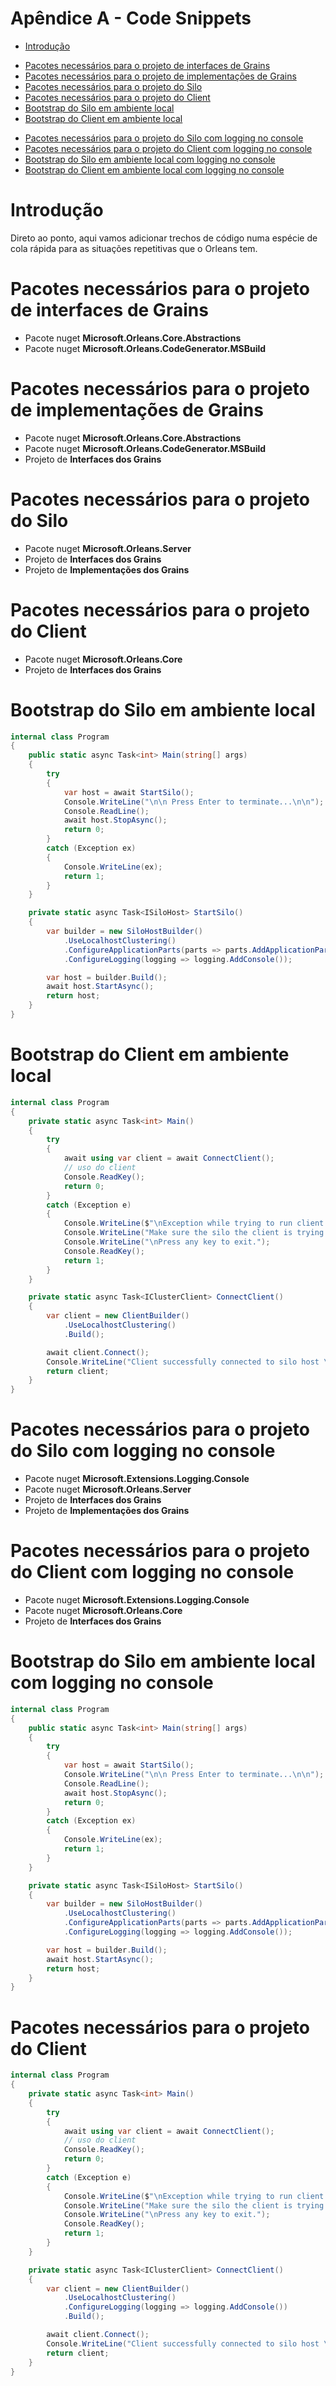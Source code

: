 # Apêndice A - Code Snippets

- [Introdução](#introdução)

<!-- Básico -->
- [Pacotes necessários para o projeto de interfaces de Grains](#pacotes-necessários-para-o-projeto-de-interfaces-de-grains)
- [Pacotes necessários para o projeto de implementações de Grains](#pacotes-necessários-para-o-projeto-de-implementações-de-grains)
- [Pacotes necessários para o projeto do Silo](#pacotes-necessários-para-o-projeto-do-silo)
- [Pacotes necessários para o projeto do Client](#pacotes-necessários-para-o-projeto-do-client)
- [Bootstrap do Silo em ambiente local](#bootstrap-do-silo-em-ambiente-local)
- [Bootstrap do Client em ambiente local](#bootstrap-do-client-em-ambiente-local)

<!-- Básico com logging -->
- [Pacotes necessários para o projeto do Silo com logging no console](#pacotes-necessários-para-o-projeto-do-silo-com-logging-no-console)
- [Pacotes necessários para o projeto do Client com logging no console](#pacotes-necessários-para-o-projeto-do-client-com-logging-no-console)
- [Bootstrap do Silo em ambiente local com logging no console](#bootstrap-do-silo-em-ambiente-local-com-logging-no-console)
- [Bootstrap do Client em ambiente local com logging no console](#bootstrap-do-client-em-ambiente-local-com-logging-no-console)




# Introdução

Direto ao ponto, aqui vamos adicionar trechos de código numa espécie de cola rápida para as situações repetitivas que o Orleans tem.

# Pacotes necessários para o projeto de interfaces de Grains

- Pacote nuget **Microsoft.Orleans.Core.Abstractions**
- Pacote nuget **Microsoft.Orleans.CodeGenerator.MSBuild**

# Pacotes necessários para o projeto de implementações de Grains

- Pacote nuget **Microsoft.Orleans.Core.Abstractions**
- Pacote nuget **Microsoft.Orleans.CodeGenerator.MSBuild**
- Projeto de **Interfaces dos Grains**

# Pacotes necessários para o projeto do Silo

- Pacote nuget **Microsoft.Orleans.Server**
- Projeto de **Interfaces dos Grains**
- Projeto de **Implementações dos Grains**

# Pacotes necessários para o projeto do Client

- Pacote nuget **Microsoft.Orleans.Core**
- Projeto de **Interfaces dos Grains**

# Bootstrap do Silo em ambiente local

```csharp
internal class Program
{
	public static async Task<int> Main(string[] args)
	{
		try
		{
			var host = await StartSilo();
			Console.WriteLine("\n\n Press Enter to terminate...\n\n");
			Console.ReadLine();
			await host.StopAsync();
			return 0;
		}
		catch (Exception ex)
		{
			Console.WriteLine(ex);
			return 1;
		}
	}

	private static async Task<ISiloHost> StartSilo()
	{
		var builder = new SiloHostBuilder()
			.UseLocalhostClustering()
			.ConfigureApplicationParts(parts => parts.AddApplicationPart(typeof(**SOME GRAIN**).Assembly).WithReferences());
			.ConfigureLogging(logging => logging.AddConsole());

		var host = builder.Build();
		await host.StartAsync();
		return host;
	}
}
```

# Bootstrap do Client em ambiente local

```csharp
internal class Program
{
	private static async Task<int> Main()
	{
		try
		{
			await using var client = await ConnectClient();
			// uso do client
			Console.ReadKey();
			return 0;
		}
		catch (Exception e)
		{
			Console.WriteLine($"\nException while trying to run client: {e.Message}");
			Console.WriteLine("Make sure the silo the client is trying to connect to is running.");
			Console.WriteLine("\nPress any key to exit.");
			Console.ReadKey();
			return 1;
		}
	}

	private static async Task<IClusterClient> ConnectClient()
	{
		var client = new ClientBuilder()
			.UseLocalhostClustering()
			.Build();

		await client.Connect();
		Console.WriteLine("Client successfully connected to silo host \n");
		return client;
	}
}
```

# Pacotes necessários para o projeto do Silo com logging no console

- Pacote nuget **Microsoft.Extensions.Logging.Console**
- Pacote nuget **Microsoft.Orleans.Server**
- Projeto de **Interfaces dos Grains**
- Projeto de **Implementações dos Grains**

# Pacotes necessários para o projeto do Client com logging no console

- Pacote nuget **Microsoft.Extensions.Logging.Console**
- Pacote nuget **Microsoft.Orleans.Core**
- Projeto de **Interfaces dos Grains**


# Bootstrap do Silo em ambiente local com logging no console

```csharp
internal class Program
{
	public static async Task<int> Main(string[] args)
	{
		try
		{
			var host = await StartSilo();
			Console.WriteLine("\n\n Press Enter to terminate...\n\n");
			Console.ReadLine();
			await host.StopAsync();
			return 0;
		}
		catch (Exception ex)
		{
			Console.WriteLine(ex);
			return 1;
		}
	}

	private static async Task<ISiloHost> StartSilo()
	{
		var builder = new SiloHostBuilder()
			.UseLocalhostClustering()
			.ConfigureApplicationParts(parts => parts.AddApplicationPart(typeof(**SOME GRAIN**).Assembly).WithReferences());
			.ConfigureLogging(logging => logging.AddConsole());

		var host = builder.Build();
		await host.StartAsync();
		return host;
	}
}
```

# Pacotes necessários para o projeto do Client

```csharp
internal class Program
{
	private static async Task<int> Main()
	{
		try
		{
			await using var client = await ConnectClient();
			// uso do client
			Console.ReadKey();
			return 0;
		}
		catch (Exception e)
		{
			Console.WriteLine($"\nException while trying to run client: {e.Message}");
			Console.WriteLine("Make sure the silo the client is trying to connect to is running.");
			Console.WriteLine("\nPress any key to exit.");
			Console.ReadKey();
			return 1;
		}
	}

	private static async Task<IClusterClient> ConnectClient()
	{
		var client = new ClientBuilder()
			.UseLocalhostClustering()
			.ConfigureLogging(logging => logging.AddConsole())
			.Build();

		await client.Connect();
		Console.WriteLine("Client successfully connected to silo host \n");
		return client;
	}
}
```


